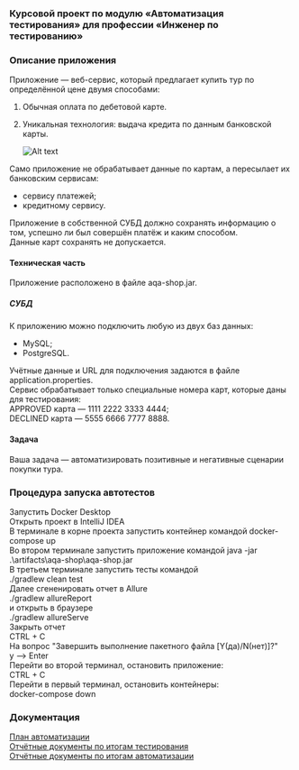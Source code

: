 ### Курсовой проект по модулю «Автоматизация тестирования» для профессии «Инженер по тестированию»
### Описание приложения
Приложение — веб-сервис, который предлагает купить тур по определённой цене двумя способами:
1. Обычная оплата по дебетовой карте.
2. Уникальная технология: выдача кредита по данным банковской карты.  


   ![Alt text](https://monosnap.com/image/mvMiNlHzX4wXGJlznZBBdQIMYLDcRf)

Само приложение не обрабатывает данные по картам, а пересылает их банковским сервисам:

- сервису платежей;
- кредитному сервису.  

Приложение в собственной СУБД должно сохранять информацию о том, успешно ли был совершён платёж и каким способом.   
Данные карт сохранять не допускается.

#### Техническая часть
Приложение расположено в файле aqa-shop.jar.
##### СУБД
К приложению можно подключить любую из двух баз данных:
- MySQL;
- PostgreSQL.  

Учётные данные и URL для подключения задаются в файле application.properties.  
Сервис обрабатывает только специальные номера карт, которые даны для тестирования:  
APPROVED карта — 1111 2222 3333 4444;  
DECLINED карта — 5555 6666 7777 8888.
#### Задача
Ваша задача — автоматизировать позитивные и негативные сценарии покупки тура.  

### Процедура запуска автотестов
Запустить Docker Desktop  
Открыть проект в IntelliJ IDEA  
В терминале в корне проекта запустить контейнер командой docker-compose up  
Во втором терминале запустить приложение командой java -jar .\artifacts\aqa-shop\aqa-shop.jar  
В третьем терминале запустить тесты командой   
./gradlew clean test  
Далее сгененировать отчет в Allure  
./gradlew allureReport  
и открыть в браузере  
./gradlew allureServe  
Закрыть отчет   
CTRL + C   
На вопрос "Завершить выполнение пакетного файла [Y(да)/N(нет)]?"  
y --> Enter  
Перейти во второй терминал, остановить приложение:  
CTRL + C  
Перейти в первый терминал, остановить контейнеры:  
docker-compose down  

### Документация  
[План автоматизации](Documentation/Plan.md)  
[Отчётные документы по итогам тестирования](Documentation/Report.md)    
[Отчётные документы по итогам автоматизации](Documentation/Summary.md)  